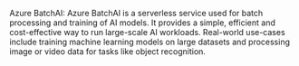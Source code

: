 Azure BatchAI: Azure BatchAI is a serverless service used for batch processing and training of AI models. It provides a simple, efficient and cost-effective way to run large-scale AI workloads. Real-world use-cases include training machine learning models on large datasets and processing image or video data for tasks like object recognition.

